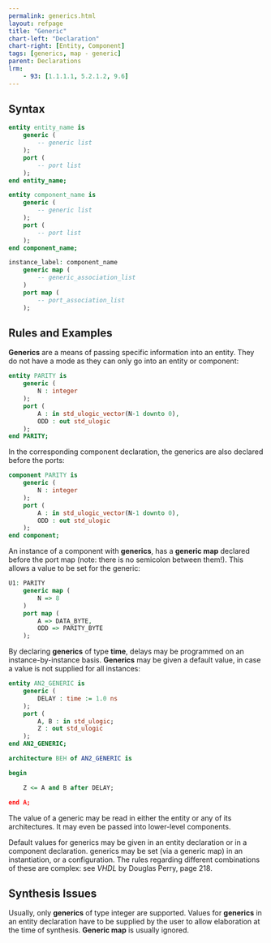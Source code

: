```yaml
---
permalink: generics.html
layout: refpage
title: "Generic"
chart-left: "Declaration"
chart-right: [Entity, Component]
tags: [generics, map - generic]
parent: Declarations
lrm:
    - 93: [1.1.1.1, 5.2.1.2, 9.6]
---
```


## Syntax

<!-- include the vhdl tag to highlight as vhdl -->
```vhdl
entity entity_name is
    generic (
        -- generic list
    );
    port (
        -- port list
    );
end entity_name;
```

```vhdl
entity component_name is
    generic (
        -- generic list
    );
    port (
        -- port list
    );
end component_name;
```

```vhdl
instance_label: component_name
    generic map (
        -- generic_association_list
    )
    port map (
        -- port_association_list
    );
```

## Rules and Examples

__Generics__ are a means of passing specific information into an entity. They do not have a mode as they can only go into an entity or component:
```vhdl
entity PARITY is
    generic (
        N : integer
    );
    port (
        A : in std_ulogic_vector(N-1 downto 0),
        ODD : out std_ulogic
    );
end PARITY;
```

In the corresponding component declaration, the generics are also declared before the ports:
```vhdl
component PARITY is
    generic (
        N : integer
    );
    port (
        A : in std_ulogic_vector(N-1 downto 0),
        ODD : out std_ulogic
    );
end component;
```

An instance of a component with __generics__, has a __generic map__ declared before the port map (note: there is no semicolon between them!). This allows a value to be set for the generic:
```vhdl
U1: PARITY
    generic map (
        N => 8
    )
    port map (
        A => DATA_BYTE,
        ODD => PARITY_BYTE
    );
```

By declaring __generics__ of type __time__, delays may be programmed on an instance-by-instance basis. __Generics__ may be given a default value, in case a value is not supplied for all instances:
```vhdl
entity AN2_GENERIC is
    generic (
        DELAY : time := 1.0 ns
    );
    port (
        A, B : in std_ulogic;
        Z : out std_ulogic
    );
end AN2_GENERIC;

architecture BEH of AN2_GENERIC is

begin

    Z <= A and B after DELAY;

end A;
```

The value of a generic may be read in either the entity or any of its architectures. It may even be passed into lower-level components.

Default values for generics may be given in an entity declaration or in a component declaration. generics may be set (via a generic map) in an instantiation, or a configuration. The rules regarding different combinations of these are complex: see _VHDL_ by Douglas Perry, page 218.

## Synthesis Issues

Usually, only __generics__ of type integer are supported. Values for __generics__ in an entity declaration have to be supplied by the user to allow elaboration at the time of synthesis. __Generic map__ is usually ignored.
